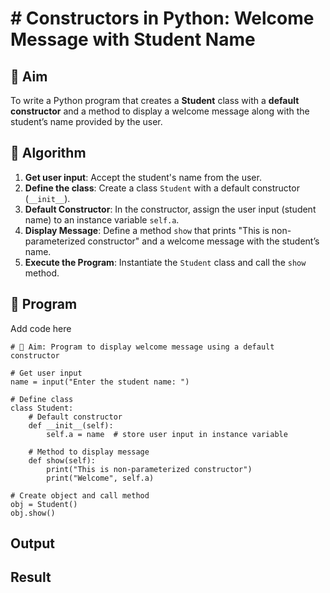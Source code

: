 # # Constructors in Python: Welcome Message with Student Name

## 🎯 Aim
To write a Python program that creates a **Student** class with a **default constructor** and a method to display a welcome message along with the student’s name provided by the user.

## 🧠 Algorithm
1. **Get user input**: Accept the student's name from the user.
2. **Define the class**: Create a class `Student` with a default constructor (`__init__`).
3. **Default Constructor**: In the constructor, assign the user input (student name) to an instance variable `self.a`.
4. **Display Message**: Define a method `show` that prints "This is non-parameterized constructor" and a welcome message with the student’s name.
5. **Execute the Program**: Instantiate the `Student` class and call the `show` method.

## 🧾 Program

Add code here
```
# 🎯 Aim: Program to display welcome message using a default constructor

# Get user input
name = input("Enter the student name: ")

# Define class
class Student:
    # Default constructor
    def __init__(self):
        self.a = name  # store user input in instance variable

    # Method to display message
    def show(self):
        print("This is non-parameterized constructor")
        print("Welcome", self.a)

# Create object and call method
obj = Student()
obj.show()
```

## Output

## Result

